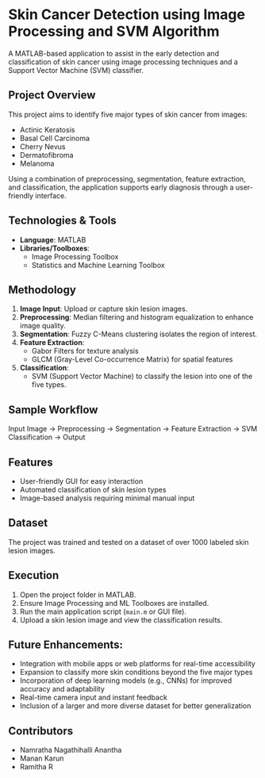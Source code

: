 # Skin Cancer Detection using Image Processing and SVM Algorithm

A MATLAB-based application to assist in the early detection and classification of skin cancer using image processing techniques and a Support Vector Machine (SVM) classifier.

## Project Overview

This project aims to identify five major types of skin cancer from images:
- Actinic Keratosis
- Basal Cell Carcinoma
- Cherry Nevus
- Dermatofibroma
- Melanoma

Using a combination of preprocessing, segmentation, feature extraction, and classification, the application supports early diagnosis through a user-friendly interface.

## Technologies & Tools

- **Language**: MATLAB
- **Libraries/Toolboxes**:
  - Image Processing Toolbox
  - Statistics and Machine Learning Toolbox

## Methodology

1. **Image Input**: Upload or capture skin lesion images.
2. **Preprocessing**: Median filtering and histogram equalization to enhance image quality.
3. **Segmentation**: Fuzzy C-Means clustering isolates the region of interest.
4. **Feature Extraction**: 
   - Gabor Filters for texture analysis
   - GLCM (Gray-Level Co-occurrence Matrix) for spatial features
5. **Classification**: 
   - SVM (Support Vector Machine) to classify the lesion into one of the five types.

## Sample Workflow

Input Image → Preprocessing → Segmentation → Feature Extraction → SVM Classification → Output

## Features

- User-friendly GUI for easy interaction
- Automated classification of skin lesion types
- Image-based analysis requiring minimal manual input

## Dataset

The project was trained and tested on a dataset of over 1000 labeled skin lesion images. 

##  Execution

1. Open the project folder in MATLAB.
2. Ensure Image Processing and ML Toolboxes are installed.
3. Run the main application script (`main.m` or GUI file).
4. Upload a skin lesion image and view the classification results.

## Future Enhancements:

- Integration with mobile apps or web platforms for real-time accessibility
- Expansion to classify more skin conditions beyond the five major types
- Incorporation of deep learning models (e.g., CNNs) for improved accuracy and adaptability
- Real-time camera input and instant feedback
- Inclusion of a larger and more diverse dataset for better generalization

## Contributors

- Namratha Nagathihalli Anantha
- Manan Karun
- Ramitha R



